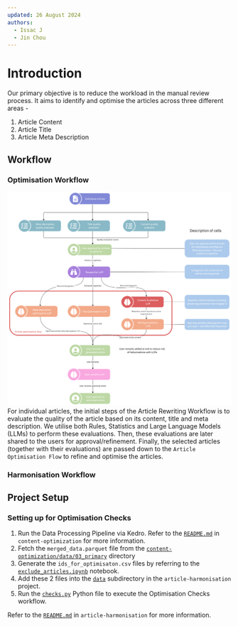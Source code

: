 ```yaml
---
updated: 26 August 2024
authors:
  - Issac J
  - Jin Chou
---
```


# Introduction

Our primary objective is to reduce the workload in the manual review process. It aims to identify and optimise the articles across three different areas -

1. Article Content
2. Article Title
3. Article Meta Description

## Workflow

### Optimisation Workflow

![Optimisation Checks & Rewriting Workflow](./images/checks_rewriting_workflow.jpg)
For individual articles, the initial steps of the Article Rewriting Workflow is to evaluate the quality of the article based on its content, title and meta description. We utilise both Rules, Statistics and Large Language Models (LLMs) to perform these evaluations.
Then, these evaluations are later shared to the users for approval/refinement. Finally, the selected articles (together with their evaluations) are passed down to the `Article Optimisation Flow` to refine and optimise the articles.

### Harmonisation Workflow

## Project Setup

### Setting up for Optimisation Checks

1. Run the Data Processing Pipeline via Kedro. Refer to the [`README.md`](https://github.com/Synapxe-DNA/healthhub-content-optimization/tree/main/content-optimization) in `content-optimization` for more information.
2. Fetch the `merged_data.parquet` file from the [`content-optimization/data/03_primary`](https://github.com/Synapxe-DNA/healthhub-content-optimization/blob/main/content-optimization/data/03_primary) directory
3. Generate the `ids_for_optimisaton.csv` files by referring to the [`exclude_articles.ipynb`](https://github.com/Synapxe-DNA/healthhub-content-optimization/blob/main/content-optimization/notebooks/exclude_articles.ipynb) notebook.
4. Add these 2 files into the [`data`](https://github.com/Synapxe-DNA/healthhub-content-optimization/blob/main/article-harmonisation/data) subdirectory in the `article-harmonisation` project.
5. Run the [`checks.py`](https://github.com/Synapxe-DNA/healthhub-content-optimization/blob/main/article-harmonisation/checks.py) Python file to execute the Optimisation Checks workflow.

Refer to the [`README.md`](https://github.com/Synapxe-DNA/healthhub-content-optimization/tree/main/article-harmonisation#instruction-to-run-the-project) in `article-harmonisation` for more information.
